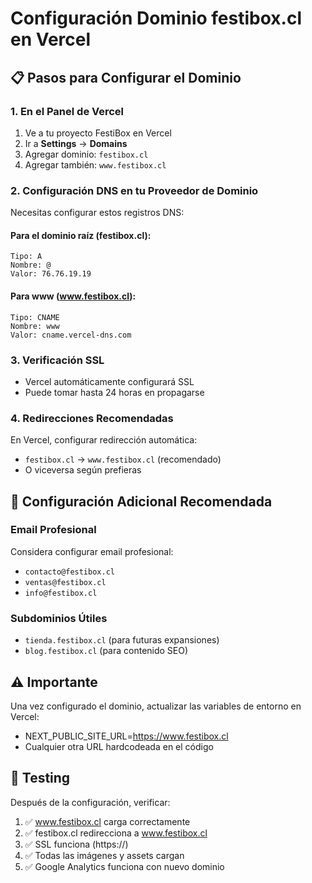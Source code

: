 # Configuración Dominio festibox.cl en Vercel

## 📋 Pasos para Configurar el Dominio

### 1. En el Panel de Vercel
1. Ve a tu proyecto FestiBox en Vercel
2. Ir a **Settings** → **Domains**
3. Agregar dominio: `festibox.cl`
4. Agregar también: `www.festibox.cl`

### 2. Configuración DNS en tu Proveedor de Dominio
Necesitas configurar estos registros DNS:

#### Para el dominio raíz (festibox.cl):
```
Tipo: A
Nombre: @
Valor: 76.76.19.19
```

#### Para www (www.festibox.cl):
```
Tipo: CNAME
Nombre: www
Valor: cname.vercel-dns.com
```

### 3. Verificación SSL
- Vercel automáticamente configurará SSL
- Puede tomar hasta 24 horas en propagarse

### 4. Redirecciones Recomendadas
En Vercel, configurar redirección automática:
- `festibox.cl` → `www.festibox.cl` (recomendado)
- O viceversa según prefieras

## 🔧 Configuración Adicional Recomendada

### Email Profesional
Considera configurar email profesional:
- `contacto@festibox.cl`
- `ventas@festibox.cl`
- `info@festibox.cl`

### Subdominios Útiles
- `tienda.festibox.cl` (para futuras expansiones)
- `blog.festibox.cl` (para contenido SEO)

## ⚠️ Importante
Una vez configurado el dominio, actualizar las variables de entorno en Vercel:
- NEXT_PUBLIC_SITE_URL=https://www.festibox.cl
- Cualquier otra URL hardcodeada en el código

## 📱 Testing
Después de la configuración, verificar:
1. ✅ www.festibox.cl carga correctamente
2. ✅ festibox.cl redirecciona a www.festibox.cl
3. ✅ SSL funciona (https://)
4. ✅ Todas las imágenes y assets cargan
5. ✅ Google Analytics funciona con nuevo dominio
